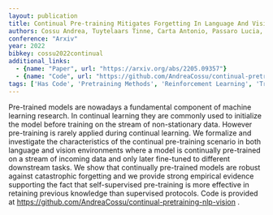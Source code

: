 ```yaml
---
layout: publication
title: Continual Pre-training Mitigates Forgetting In Language And Vision
authors: Cossu Andrea, Tuytelaars Tinne, Carta Antonio, Passaro Lucia, Lomonaco Vincenzo, Bacciu Davide
conference: "Arxiv"
year: 2022
bibkey: cossu2022continual
additional_links:
  - {name: "Paper", url: "https://arxiv.org/abs/2205.09357"}
  - {name: "Code", url: "https://github.com/AndreaCossu/continual-pretraining-nlp-vision"}
tags: ['Has Code', 'Pretraining Methods', 'Reinforcement Learning', 'Training Techniques']
---
```

Pre-trained models are nowadays a fundamental component of machine learning research. In continual learning they are commonly used to initialize the model before training on the stream of non-stationary data. However pre-training is rarely applied during continual learning. We formalize and investigate the characteristics of the continual pre-training scenario in both language and vision environments where a model is continually pre-trained on a stream of incoming data and only later fine-tuned to different downstream tasks. We show that continually pre-trained models are robust against catastrophic forgetting and we provide strong empirical evidence supporting the fact that self-supervised pre-training is more effective in retaining previous knowledge than supervised protocols. Code is provided at https://github.com/AndreaCossu/continual-pretraining-nlp-vision .

